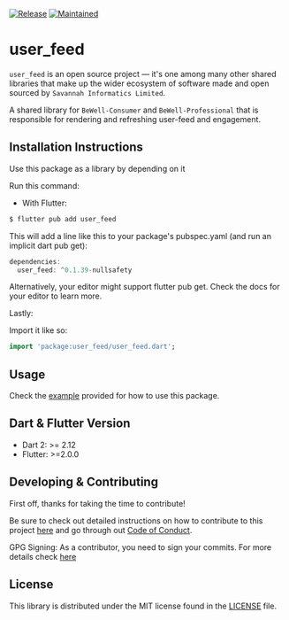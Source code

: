 [![Release](https://img.shields.io/badge/PreRelease-^0.1.39-red.svg?style=for-the-badge)](https://shields.io/)
[![Maintained](https://img.shields.io/badge/Maintained-Actively-informational.svg?style=for-the-badge)](https://shields.io/)
# user_feed

`user_feed` is an open source project &mdash; it's one among many other shared libraries that make up the wider ecosystem of software made and open sourced by `Savannah Informatics Limited`.

A shared library for `BeWell-Consumer` and `BeWell-Professional` that is responsible for rendering and refreshing user-feed and engagement.

## Installation Instructions

Use this package as a library by depending on it

Run this command:

- With Flutter:

```dart
$ flutter pub add user_feed
```

This will add a line like this to your package's pubspec.yaml (and run an implicit dart pub get):

```dart
dependencies:
  user_feed: ^0.1.39-nullsafety
```

Alternatively, your editor might support flutter pub get. Check the docs for your editor to learn more.

Lastly:

Import it like so:

```dart
import 'package:user_feed/user_feed.dart';
```

## Usage

Check the [example](https://github.com/savannahghi/misc_utilities/blob/main/example/readme.md) provided for how to use this package.

## Dart & Flutter Version

- Dart 2: >= 2.12
- Flutter: >=2.0.0

## Developing & Contributing

First off, thanks for taking the time to contribute!

Be sure to check out detailed instructions on how to contribute to this project [here](https://github.com/savannahghi/user_feed/blob/main/CONTRIBUTING.md) and go through out [Code of Conduct](https://github.com/savannahghi/user_feed/blob/main/CODE_OF_CONDUCT.md).

GPG Signing: 
As a contributor, you need to sign your commits. For more details check [here](https://docs.github.com/en/github/authenticating-to-github/managing-commit-signature-verification/signing-commits)

## License

This library is distributed under the MIT license found in the [LICENSE](https://github.com/savannahghi/user_feed/blob/main/LICENSE) file.